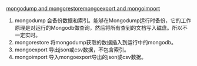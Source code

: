 [mongodump and mongorestore](http://chenzhou123520.iteye.com/blog/1630993)[mongoexport and mongoimport](http://chenzhou123520.iteye.com/blog/1641319)     
1. mongodump 会备份数据和索引。能够在Mongodump运行时备份，它的工作原理是对运行的Mongodb做查询，然后将所有查到的文档写入磁盘。所以不一定实时。     
1. mongorestore 将mongodump获取的数据插入到运行中的mongodb。   
1. mongoexport 导出json或csv数据，不包含索引。   
1. mongoimport 导入mongoexport导出的json或csv数据。    
